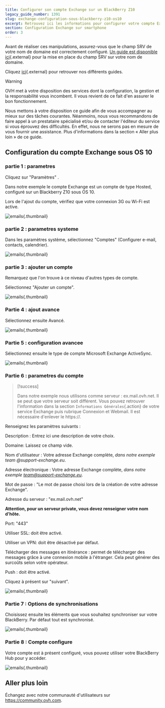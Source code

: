 ```yaml
---
title: Configurer son compte Exchange sur un BlackBerry Z10
legacy_guide_number: 1391
slug: exchange-configuration-sous-blackberry-z10-os10
excerpt: Retrouvez ici les informations pour configurer votre compte Exchange sur BlackBerry
section: Configuration Exchange sur smartphone
order: 3
---
```


Avant de réaliser ces manipulations, assurez-vous que le champ SRV de votre nom de domaine est correctement configuré. [Un guide est disponible ici](https://www.ovh.com/fr/exchange/guides/g1311.exchange_20132016_premiere_configuration_du_service){.external} pour la mise en place du champ SRV sur votre nom de domaine.

Cliquez [ici](https://www.ovh.com/fr/emails/hosted-exchange/guides/){.external} pour retrouver nos différents guides.

> [!warning]
>
> OVH met à votre disposition des services dont la configuration, la gestion et la responsabilité vous incombent. Il vous revient de ce fait d'en assurer le bon fonctionnement.
> 
> Nous mettons à votre disposition ce guide afin de vous accompagner au mieux sur des tâches courantes. Néanmoins, nous vous recommandons de faire appel à un prestataire spécialisé et/ou de contacter l'éditeur du service si vous éprouvez des difficultés. En effet, nous ne serons pas en mesure de vous fournir une assistance. Plus d'informations dans la section « Aller plus loin » de ce guide.
> 

## Configuration du compte Exchange sous OS 10

### partie 1 &#58; parametres
Cliquez sur "Paramètres" .

Dans notre exemple le compte Exchange est un compte de type Hosted, configuré sur un Blackberry Z10 sous OS 10.

Lors de l'ajout du compte, vérifiez que votre connexion 3G ou Wi-Fi est active.


![emails](images/1777.png){.thumbnail}


### partie 2 &#58; parametres systeme
Dans les paramètres système, sélectionnez  "Comptes" (Configurer e-mail, contacts, calendrier).


![emails](images/1783.png){.thumbnail}


### partie 3 &#58; ajouter un compte
Remarquez que l'on trouve à ce niveau d'autres types de compte.

Sélectionnez  "Ajouter un compte".


![emails](images/1784.png){.thumbnail}


### Partie 4 &#58; ajout avance
Sélectionnez ensuite Avancé.


![emails](images/1785.png){.thumbnail}


### Partie 5 &#58; configuration avancee
Sélectionnez ensuite le type de compte Microsoft Exchange ActiveSync.


![emails](images/1786.png){.thumbnail}


### Partie 6 &#58; parametres du compte


> [!success]
>
> Dans notre exemple nous utilisons comme serveur : ex.mail.ovh.net. Il se peut que votre serveur soit différent.
> Vous pouvez retrouver l'information dans la section `Informations Générales`{.action}
> de votre service Exchange puis rubrique Connexion et Webmail.
> Il est nécessaire d'enlever le https://.
> 

Renseignez les paramètres suivants :

Description : Entrez ici une description de votre choix.

Domaine: Laissez ce champ vide.

Nom d'utilisateur : Votre adresse Exchange complète, *dans notre exemple team @support-exchange.eu*.

Adresse électronique : Votre adresse Exchange complète, *dans notre exemple team@support-exchange.eu*.

Mot de passe : "Le mot de passe choisi lors de la création de votre adresse Exchange".

Adresse du serveur : "ex.mail.ovh.net"

**Attention, pour un serveur private, vous devez renseigner votre nom d'hôte.**

Port: "443"

Utiliser SSL: doit être activé.

Utiliser un VPN: doit être désactivé par défaut.

Télécharger des messages en itinérance : permet de télécharger des messages grâce à une connexion mobile à l'étranger. Cela peut générer des surcoûts selon votre opérateur.

Push : doit être activé.

Cliquez à présent sur "suivant".


![emails](images/1787.png){.thumbnail}


### Partie 7 &#58; Options de synchronisations
Choisissez ensuite les éléments que vous souhaitez synchroniser sur votre BlackBerry. Par défaut tout est synchronisé.


![emails](images/1788.png){.thumbnail}


### Partie 8 &#58; Compte configure
Votre compte est à présent configuré, vous pouvez utiliser votre BlackBerry Hub pour y accéder.


![emails](images/1789.png){.thumbnail}

## Aller plus loin

Échangez avec notre communauté d'utilisateurs sur <https://community.ovh.com>.
